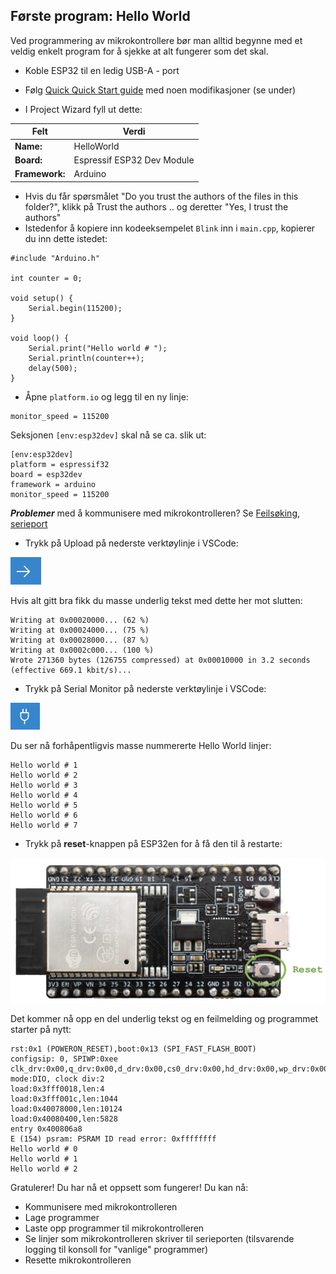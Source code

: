 
  
## Første program: Hello World

Ved programmering av mikrokontrollere bør man alltid begynne med et veldig enkelt program for å sjekke at alt fungerer som det skal.

* Koble ESP32 til en ledig USB-A - port

* Følg [Quick  Quick Start guide](https://docs.platformio.org/en/latest//integration/ide/vscode.html#quick-start) med noen modifikasjoner (se under)


* I Project Wizard fyll ut dette:

| Felt | Verdi |
|------|-------|
| **Name:** | HelloWorld
| **Board:** | Espressif ESP32 Dev Module
| **Framework:** | Arduino

* Hvis du får spørsmålet "Do you trust the authors of the files in this folder?", klikk på Trust the authors .. og deretter "Yes, I trust the authors"
* Istedenfor å kopiere inn kodeeksempelet ````Blink```` inn i ```main.cpp```,  kopierer du inn dette istedet:

```
#include "Arduino.h"

int counter = 0;

void setup() {
    Serial.begin(115200);
}

void loop() {
    Serial.print("Hello world # ");
    Serial.println(counter++);
    delay(500);
}
```

* Åpne ```platform.io``` og legg til en ny linje:

```
monitor_speed = 115200
```

Seksjonen ```[env:esp32dev]``` skal nå se ca. slik ut:

```
[env:esp32dev]
platform = espressif32
board = esp32dev
framework = arduino
monitor_speed = 115200
```


***Problemer*** med å kommunisere med mikrokontrolleren? Se [Feilsøking, serieport](../../Feilsoeking/Serieport/README.md)

* Trykk på Upload på nederste verktøylinje i VSCode:

![Upload](./img/upload.png)

Hvis alt gitt bra fikk du masse underlig tekst med dette her mot slutten:
```
Writing at 0x00020000... (62 %)
Writing at 0x00024000... (75 %)
Writing at 0x00028000... (87 %)
Writing at 0x0002c000... (100 %)
Wrote 271360 bytes (126755 compressed) at 0x00010000 in 3.2 seconds (effective 669.1 kbit/s)...
```

* Trykk på Serial Monitor på nederste verktøylinje i VSCode:

![Serial Monitor](./img/serialmonitor.png)

Du ser nå forhåpentligvis masse nummererte Hello World linjer:

```
Hello world # 1
Hello world # 2
Hello world # 3
Hello world # 4
Hello world # 5
Hello world # 6
Hello world # 7
```

* Trykk på **reset**-knappen på ESP32en for å få den til å restarte:

![Reset](./img/reset.png)

Det kommer nå opp en del underlig tekst og en feilmelding og programmet starter på nytt:

```
rst:0x1 (POWERON_RESET),boot:0x13 (SPI_FAST_FLASH_BOOT)
configsip: 0, SPIWP:0xee
clk_drv:0x00,q_drv:0x00,d_drv:0x00,cs0_drv:0x00,hd_drv:0x00,wp_drv:0x00
mode:DIO, clock div:2
load:0x3fff0018,len:4
load:0x3fff001c,len:1044
load:0x40078000,len:10124
load:0x40080400,len:5828
entry 0x400806a8
E (154) psram: PSRAM ID read error: 0xffffffff
Hello world # 0
Hello world # 1
Hello world # 2
```

Gratulerer! Du har nå et oppsett som fungerer! Du kan nå:
 - Kommunisere med mikrokontrolleren
 - Lage programmer
 - Laste opp programmer til mikrokontrolleren
 - Se linjer som mikrokontrolleren skriver til serieporten (tilsvarende logging til konsoll for "vanlige" programmer)
 - Resette mikrokontrolleren
 
